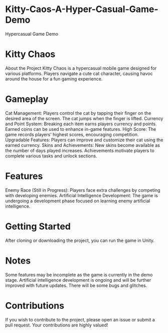 # Kitty-Caos-A-Hyper-Casual-Game-Demo
Hypercasual Game Demo

# Kitty Chaos
About the Project
Kitty Chaos is a hypercasual mobile game designed for various platforms. Players navigate a cute cat character, causing havoc around the house for a fun gaming experience.

# Gameplay
Cat Management: Players control the cat by tapping their finger on the desired area of the screen. The cat jumps when the finger is lifted.
Currency and Point System: Breaking each item earns players currency and points. Earned coins can be used to enhance in-game features.
High Score: The game records players' highest scores, encouraging competition.
Upgradable Features: Players can improve and customize their cat using the earned currency.
Skins and Achievements: New skins become available as the number of days played increases. Achievements motivate players to complete various tasks and unlock sections.

# Features
Enemy Race (Still in Progress): Players face extra challenges by competing with developing enemies.
Artificial Intelligence Development: The game is undergoing a development phase focused on learning enemy artificial intelligence.

# Getting Started
After cloning or downloading the project, you can run the game in Unity.

# Notes
Some features may be incomplete as the game is currently in the demo stage.
Artificial intelligence development is ongoing and will be further improved with future updates.
There will be some bugs and glitches.

# Contributions
If you wish to contribute to the project, please open an issue or submit a pull request. Your contributions are highly valued!
